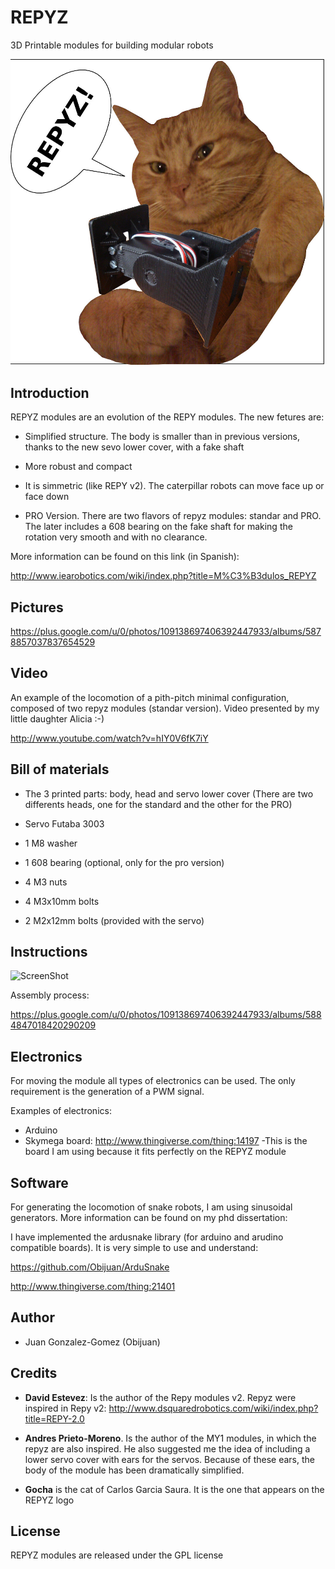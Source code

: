 REPYZ
=====

3D Printable modules for building modular robots

![ScreenShot](https://github.com/Obijuan/REPYZ/raw/master/doc/logo/repyz-logo.jpg)

Introduction
--
REPYZ modules are an evolution of the REPY modules. The new fetures are:

- Simplified structure.  The body is smaller than in previous versions, thanks to the new sevo lower cover, with a fake shaft

- More robust and compact

- It is simmetric (like REPY v2). The caterpillar robots can move face up or face down

- PRO Version. There are two flavors of repyz modules: standar and PRO. The later includes a 608 bearing on the fake shaft for making the rotation very smooth and with no clearance.

More information can be found on this link (in Spanish):

http://www.iearobotics.com/wiki/index.php?title=M%C3%B3dulos_REPYZ

Pictures
--

https://plus.google.com/u/0/photos/109138697406392447933/albums/5878857037837654529


Video
--

  An example of the locomotion of a pith-pitch minimal configuration, composed of two repyz modules (standar version). Video presented by my little daughter Alicia :-)

http://www.youtube.com/watch?v=hIY0V6fK7iY


Bill of materials
--

- The 3 printed parts: body, head and servo lower cover (There are two differents heads, one for the standard and the other for the PRO)

- Servo Futaba 3003
- 1 M8 washer
- 1 608 bearing (optional, only for the pro version)
- 4 M3 nuts
- 4 M3x10mm bolts
- 2 M2x12mm bolts (provided with the servo)

Instructions
--

![ScreenShot](http://www.iearobotics.com/wiki/images/a/a5/Repyz-PRO-module-exploded-view.png)

Assembly process:

https://plus.google.com/u/0/photos/109138697406392447933/albums/5884847018420290209

Electronics
--

  For moving the module all types of electronics can be used. The only requirement is the generation of a PWM signal.

  Examples of electronics:

- Arduino
- Skymega board: http://www.thingiverse.com/thing:14197
   -This is the board I am using because it fits perfectly on the REPYZ module
   
Software
--

  For generating the locomotion of snake robots, I am using sinusoidal generators. More information can be found on my phd dissertation:

   I have implemented the ardusnake library (for arduino and arudino compatible boards). It is very simple to use and understand:

  https://github.com/Obijuan/ArduSnake

  http://www.thingiverse.com/thing:21401

Author
--

- Juan Gonzalez-Gomez (Obijuan)

Credits
--

- **David Estevez**:  Is the author of the Repy modules v2. Repyz were inspired in Repy v2:
    http://www.dsquaredrobotics.com/wiki/index.php?title=REPY-2.0

- **Andres Prieto-Moreno**. Is the author of the MY1 modules, in which the repyz are also inspired. He also suggested me the idea of including a lower servo cover with ears for the servos. Because of these ears, the body of the module has been dramatically simplified.

- **Gocha** is the cat of Carlos Garcia Saura. It is the one that appears on the REPYZ logo


License
--

REPYZ modules are released under the GPL license




